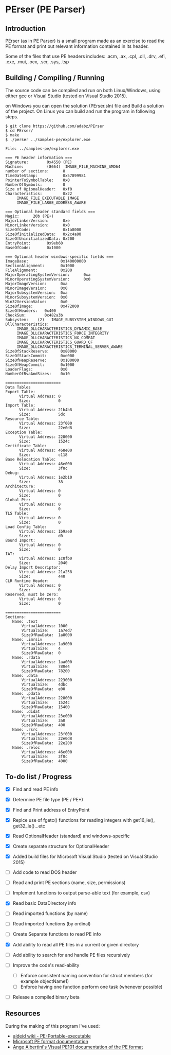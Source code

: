 # PErser (PE Parser)

## Introduction
PErser (as in PE Parser) is a small program made as an exercise to read the PE format and print out relevant information contained in its header.

Some of the files that use PE headers includes:
.acm, .ax, .cpl, .dll, .drv, .efi, .exe, .mui, .ocx, .scr, .sys, .tsp


## Building / Compiling / Running
The source code can be compiled and run on both Linux/Windows, using either gcc or Visual Studio (tested on Visual Studio 2015).

on Windows you can open the solution (PErser.sln) file and Build a solution of the project.
On Linux you can build and run the program in following steps.

```
$ git clone https://github.com/adabz/PErser
$ cd PErser/
$ make
$ ./perser ../samples-pe/explorer.exe

File: ../samples-pe/explorer.exe

=== PE header information ===
Signature:        0x4550 (PE) 
Machine:          (8664)  IMAGE_FILE_MACHINE_AMD64
number of sections:      8
TimeDateStamp:           0x57899981
PointerToSymbolTable:    0x0
NumberOfSymbols:         0
Size of OpionalHeader:   0xf0
Characteristics:         0x22
     IMAGE_FILE_EXECUTABLE_IMAGE 
     IMAGE_FILE_LARGE_ADDRESS_AWARE

=== Optional header standard fields ===
Magic:      20b (PE+) 
MajorLinkerVersion:      0xe
MinorLinkerVersion:      0x0
SizeOfCode:              0x1a8000
SizeOfInitializedData:   0x2c4a00
SizeOfUninitializedData: 0x200
EntryPoint:       0x9eb60
BaseOfCode:       0x1000

=== Optional header windows-specific fields ===
ImageBase:              0x140000000
SectionAlignment:       0x1000
FileAlignment:          0x200
MajorOperatingSystemVersion:      0xa
MinorOperatingSystemVersion:      0x0
MajorImageVersion:      0xa
MinorImageVersion:      0x0
MajorSubsystemVersion:  0xa
MinorSubsystemVersion:  0x0
Win32VersionValue:      0x0
SizeOfImage:            0x472000
SizeOfHeaders:   0x400
CheckSum:        0x482a3b
Subsystem:    (2)   IMAGE_SUBSYSTEM_WINDOWS_GUI
DllCharacteristics:        
     IMAGE_DLLCHARACTERISTICS_DYNAMIC_BASE 
     IMAGE_DLLCHARACTERISTICS_FORCE_INTEGRITY
     IMAGE_DLLCHARACTERISTICS_NX_COMPAT
     IMAGE_DLLCHARACTERISTICS_GUARD_CF
     IMAGE_DLLCHARACTERISTICS_TERMINAL_SERVER_AWARE
SizeOfStackReserve:     0x80000
SizeOfStackCommit:      0xe000
SizeOfHeapReserve:      0x100000
SizeOfHeapCommit:       0x1000
LoaderFlags:            0x0
NumberOfRvaAndSizes:    0x10

========================
Data Tables 
Export Table:
      Virtual Address: 0
      Size:            0
Import Table:
      Virtual Address: 21b4b8
      Size:            5dc
Resource Table:
      Virtual Address: 23f000
      Size:            22e0d8
Exception Table:
      Virtual Address: 228000
      Size:            1524c
Certificate Table:
      Virtual Address: 468e00
      Size:            c118
Base Relocation Table:
      Virtual Address: 46e000
      Size:            3f0c
Debug:
      Virtual Address: 1e2b10
      Size:            38
Architecture:
      Virtual Address: 0
      Size:            0
Global Ptr:
      Virtual Address: 0
      Size:            0
TLS Table:
      Virtual Address: 0
      Size:            0
Load Config Table:
      Virtual Address: 1b9ae0
      Size:            d0
Bound Import:
      Virtual Address: 0
      Size:            0
IAT:
      Virtual Address: 1c8fb0
      Size:            2040
Delay Import Descriptor:
      Virtual Address: 21a258
      Size:            440
CLR Runtime Header:
      Virtual Address: 0
      Size:            0
Reserved, must be zero:
      Virtual Address: 0
      Size:            0

========================
Sections: 
   Name: .text
       VirtualAddress: 1000
       VirtualSize:    1a7ed7
       SizeOfRawData:  1a8000
   Name: .imrsiv
       VirtualAddress: 1a9000
       VirtualSize:    4
       SizeOfRawData:  0
   Name: .rdata
       VirtualAddress: 1aa000
       VirtualSize:    780e4
       SizeOfRawData:  78200
   Name: .data
       VirtualAddress: 223000
       VirtualSize:    4dbc
       SizeOfRawData:  e00
   Name: .pdata
       VirtualAddress: 228000
       VirtualSize:    1524c
       SizeOfRawData:  15400
   Name: .didat
       VirtualAddress: 23e000
       VirtualSize:    3a0
       SizeOfRawData:  400
   Name: .rsrc
       VirtualAddress: 23f000
       VirtualSize:    22e0d8
       SizeOfRawData:  22e200
   Name: .reloc
       VirtualAddress: 46e000
       VirtualSize:    3f0c
       SizeOfRawData:  4000
```


## To-do list / Progress
- [x] Find and read PE info
- [x] Determine PE file type (PE / PE+)
- [x] Find and Print address of EntryPoint
- [x] Replce use of fgetc() functions for reading integers with  get16_le(), get32_le()...etc
- [x] Read OptionalHeader (standard) and windows-specific
- [x] Create separate structure for OptionalHeader
- [x] Added build files for Microsoft Visual Studio (tested on Visual Studio 2015)
- [ ] Add code to read DOS header
- [ ] Read and print PE sections (name, size, permissions)
- [ ] Implement functions to output parse-able text (for example, csv)
- [x] Read basic DataDirectory info
- [ ] Read imported functions (by name)
- [ ] Read imported functions (by ordinal)
- [ ] Create Separate functions to read PE info
- [x] Add ability to read all PE files in a current or given directory
- [ ] Add ability to search for and handle PE files recursively
- [ ] Improve the code's read-ability
    - [ ] Enforce consistent naming convention for struct members (for example objectName1)
    - [ ] Enforce having one function perform one task (whenever possible)
- [ ] Release a compiled binary beta


## Resources
During the making of this program I've used:
- [aldeid wiki - PE-Portable-executable](https://www.aldeid.com/wiki/PE-Portable-executable)
- [Microsoft PE format documentation](
https://docs.microsoft.com/en-us/windows/win32/debug/pe-format)
- [Ange Albertini's Visual PE101 documentation of the PE format](
https://github.com/corkami/pics/tree/master/binary/pe101)

